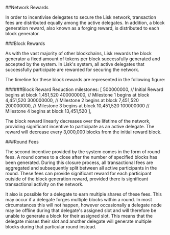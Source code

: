 ##Network Rewards

In order to  incentivise delegates to secure the Lisk network, transaction fees are distributed equally among the active delegates. In addition, a block generation reward, also known as a forging reward, is distributed to each block generator.


###Block Rewards

As with the vast majority of other blockchains, Lisk rewards the block generator a fixed amount of tokens per block successfully generated and accepted by the system. In Lisk's system, all active delegates that successfully participate are rewarded for securing the network. 

The timeline for these block rewards are represented in the following figure:

<boxinfo markdown="1">
######Block Reward Reduction
milestones: [
500000000, // Initial Reward begins at block 1,451,520
400000000, // Milestone 1 begins at block 4,451,520
300000000, // Milestone 2 begins at block 7,451,520
200000000, // Milestone 3 begins at block 10,451,520
100000000 // Milestone 4 begins at block 13,451,520
],

</boxinfo>

The block reward linearly decreases over the lifetime of the network, providing significant incentive to participate as an active delegate. The reward will decrease every 3,000,000 blocks from the initial reward block.

###Round Fees

The second incentive provided by the system comes in the form of round fees. A round comes to a close after the number of specified blocks has been generated. During this closure process, all transactional fees are aggregated and subsequently split between all active participants in the round. These fees can provide significant reward for each participant outside of the block generation reward, provided there is significant transactional activity on the network.

It also is possible for a delegate to earn multiple shares of these fees. This may occur if a delegate forges multiple blocks within a round. In most circumstances this will not happen, however occasionally a delegate node may be offline during that delegate's assigned slot and will therefore be unable to generate a block for their assigned slot. This means that the delegate misses their slot and another delegate will generate multiple blocks during that particular round instead.

